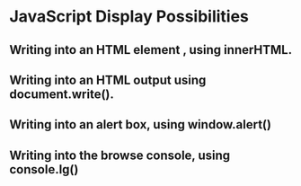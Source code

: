 #  JavaScript Display Possibilities

## Writing into an HTML element , using innerHTML.

## Writing into an HTML  output using document.write().

## Writing into an alert box, using window.alert()

## Writing into the browse console, using console.lg()



